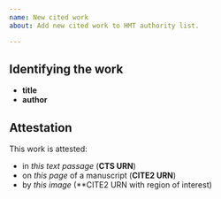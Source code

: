 ```yaml
---
name: New cited work
about: Add new cited work to HMT authority list.

---
```


## Identifying the work

-  **title**
-  **author**

## Attestation

This work is attested:

-  in *this text passage* (**CTS URN**)
- on *this page* of a manuscript (**CITE2 URN**)
-  by *this image* (**CITE2 URN with region of interest)
